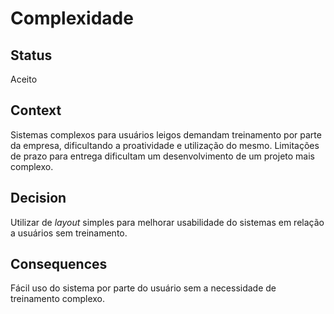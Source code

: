 
# Complexidade

## Status

Aceito

## Context

Sistemas complexos para usuários leigos demandam treinamento por parte da empresa, dificultando a proatividade e utilização do mesmo.
Limitações de prazo para entrega dificultam um desenvolvimento de um projeto mais complexo.

## Decision

Utilizar de *layout* simples para melhorar usabilidade do sistemas em relação a usuários sem treinamento.

## Consequences

Fácil uso do sistema por parte do usuário sem a necessidade de treinamento complexo.
